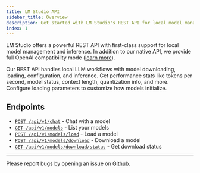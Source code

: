 ```yaml
---
title: LM Studio API
sidebar_title: Overview
description: Get started with LM Studio's REST API for local model management and inference.
index: 1
---
```


LM Studio offers a powerful REST API with first-class support for local model management and inference. In addition to our native API, we provide full OpenAI compatibility mode ([learn more](/docs/developer/openai-compat)).

Our REST API handles local LLM workflows with model downloading, loading, configuration, and inference. Get performance stats like tokens per second, model status, context length, quantization info, and more. Configure loading parameters to customize how models initialize.

## Endpoints

- [`POST /api/v1/chat`](/docs/app/api/rest/chat) - Chat with a model
- [`GET /api/v1/models`](/docs/app/api/rest/list) - List your models
- [`POST /api/v1/models/load`](/docs/app/api/rest/load) - Load a model
- [`POST /api/v1/models/download`](/docs/app/api/rest/download) - Download a model
- [`GET /api/v1/models/download/status`](/docs/app/api/rest/download-status) - Get download status

---

Please report bugs by opening an issue on [Github](https://github.com/lmstudio-ai/lmstudio-bug-tracker/issues).
